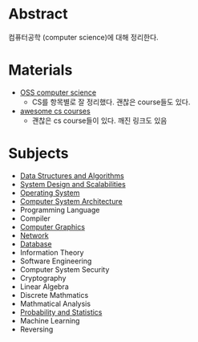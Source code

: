 

# Abstract

컴퓨터공학 (computer science)에 대해 정리한다.

# Materials

* [OSS computer science](https://github.com/ossu/computer-science)
  * CS를 항목별로 잘 정리했다. 괜찮은 course들도 있다.
* [awesome cs courses](https://github.com/prakhar1989/awesome-courses)
  * 괜찮은 cs course들이 있다. 깨진 링크도 있음

# Subjects

* [Data Structures and Algorithms](https://github.com/iamslash/learntocode)
* [System Design and Scalabilities](../systemdesign/README.md)
* [Operating System](../os/README.md)
* [Computer System Architecture](../csa/README.md)
* Programming Language
* Compiler
* [Computer Graphics](../gamegraphics/README.md)
* [Network](../network/README.md)
* [Database](../database/README.md)
* Information Theory
* Software Engineering
* Computer System Security
* Cryptography
* Linear Algebra
* Discrete Mathmatics
* Mathmatical Analysis
* [Probability and Statistics](prob)
* Machine Learning
* Reversing
